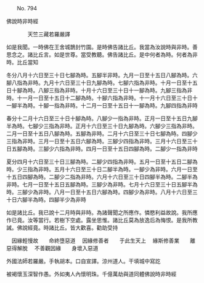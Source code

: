 ﻿　　No. 794

佛說時非時經

　　　　天竺三藏若羅嚴譯


如是我聞。一時佛在王舍城鵲封竹園。是時佛告諸比丘。我當為汝說時與非時。善思念之。諸比丘言。如是世尊。當受教聽。佛告諸比丘。是中何者為時。何者為非時。比丘當知

冬分八月十六日至三十日七腳為時。五腳半非時。九月一日至十五日八腳為時。六腳八指為非時。九月十六日至三十日九腳為時。七腳六指為非時。十月一日至十五日十腳為時。八腳三指為非時。十月十六日至三十日十一腳為時。九腳三指為非時。十一月一日至十五日十二腳為時。十腳六指為非時。十一月十六日至三十日十一腳半為時。十腳一指為非時。十二月一日至十五日十一腳為時。九腳四指為非時

春分十二月十六日至三十日十腳為時。八腳少一指為非時。正月一日至十五日九腳半為時。七腳少三指為非時。正月十六日至三十日九腳為時。六腳少三指為非時。二月一日至十五日八腳為時。五腳為非時。二月十六日至三十日七腳為時。四腳少三指為非時。三月一日至十五日六腳為時。三腳少四指為非時。三月十六日至三十日五腳為時。三腳少六指為非時。四月一日至十五日四腳為時。二腳少一指為非時

夏分四月十六日至三十日三腳為時。二腳少四指為非時。五月一日至十五日二腳為時。少三指為非時。五月十六日至三十日二腳半為時。一腳少為非時。六月一日至十五日四腳為時。二腳少二指為非時。六月十六日至三十日四腳半為時。二腳半為非時。七月一日至十五日五腳為時。三腳少為非時。七月十六日至三十日五腳半為時。三腳少為非時。八月一日至十五日六腳為時。四腳少為非時。八月十六日至三十日六腳半為時。四腳半少為非時

如是諸比丘。我已說十二月時與非時。為諸聲聞之所應作。憐愍利益故說。我所應作已竟。汝等當行。若樹下空處。露坐思惟。諸比丘莫為放逸后為悔恨。是我所教誡。佛說經竟。時諸比丘。皆大歡喜。勸助受持

　因緣輕慢故　　命終墮惡道
　因緣修善者　　于此生天上
　緣斯修善業　　離惡得解脫
　不善觀因緣　　身壞入惡道　

外國法師若羅嚴。手執胡本。口自宣譯。涼州道人。干填城中寫訖

被褐懷玉深智作愚。外如夷人內懷明珠。千億萬劫與道同體佛說時非時經
